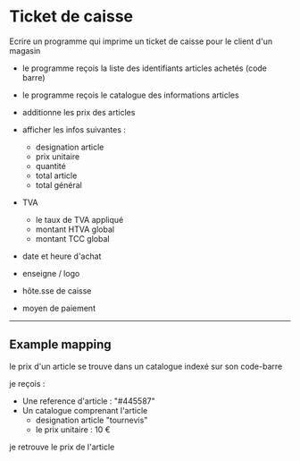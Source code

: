 
# Ticket de caisse
Ecrire un programme qui imprime un ticket de caisse
pour le client d'un magasin

- le programme reçois la liste des identifiants 
  articles achetés (code barre)
- le programme reçois le catalogue des informations articles

- additionne les prix des articles
- afficher les infos suivantes :
    - designation article
    - prix unitaire
    - quantité
    - total article
    - total général
- TVA
    - le taux de TVA appliqué
    - montant HTVA global
    - montant TCC global
- date et heure d'achat
- enseigne / logo
- hôte.sse de caisse
- moyen de paiement

___

## Example mapping

le prix d'un article se trouve dans un catalogue
indexé sur son code-barre

je reçois :
- Une reference d'article : "#445587"
- Un catalogue comprenant l'article
  - designation article "tournevis"
  - le prix unitaire : 10 €

je retrouve le prix de l'article